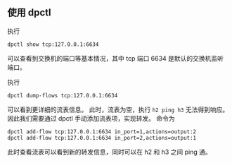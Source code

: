 ## 使用 dpctl
执行
```
dpctl show tcp:127.0.0.1:6634
```
可以查看到交换机的端口等基本情况，其中 tcp 端口 6634 是默认的交换机监听端口。

执行
```
dpctl dump-flows tcp:127.0.0.1:6634
```
可以看到更详细的流表信息。
此时，流表为空，执行 `h2 ping h3` 无法得到响应。因此我们需要通过 dpctl 手动添加流表项，实现转发。
命令为
```
dpctl add-flow tcp:127.0.0.1:6634 in_port=1,actions=output:2
dpctl add-flow tcp:127.0.0.1:6634 in_port=2,actions=output:1
```
此时查看流表可以看到新的转发信息，同时可以在 h2 和 h3 之间 ping 通。

